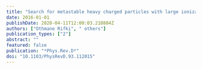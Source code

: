 ```yaml
---
title: "Search for metastable heavy charged particles with large ionization energy loss in pp collisions at $sqrts = 13$ TeV using the ATLAS experiment"
date: 2016-01-01
publishDate: 2020-04-11T12:00:03.210804Z
authors: ["Othmane Rifki", " others"]
publication_types: ["2"]
abstract: ""
featured: false
publication: "*Phys.Rev.D*"
doi: "10.1103/PhysRevD.93.112015"
---
```


